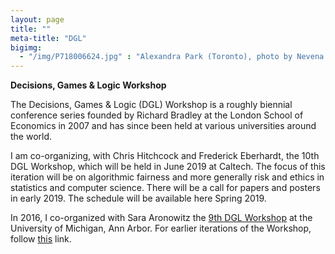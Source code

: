 ```yaml
---
layout: page 
title: ""
meta-title: "DGL"
bigimg:
  - "/img/P718006624.jpg" : "Alexandra Park (Toronto), photo by Nevena Novakovic (2017)"
---
```

**Decisions, Games & Logic Workshop**

The Decisions, Games & Logic (DGL) Workshop is a roughly biennial conference series founded by Richard Bradley at the London School of Economics in 2007 and has since been held at various universities around the world. 

I am co-organizing, with Chris Hitchcock and Frederick Eberhardt, the 10th DGL Workshop, which will be held in June 2019 at Caltech. The focus of this iteration will be on algorithmic fairness and more generally risk and ethics in statistics and computer science. There will be a call for papers and posters in early 2019. The schedule will be available here Spring 2019.

In 2016, I co-organized with Sara Aronowitz the [9th DGL Workshop](http://www-personal.umich.edu/~skaron/dgl/) at the University of Michigan, Ann Arbor. For earlier iterations of the Workshop, follow [this](http://personal.lse.ac.uk/marcoci/dgl2015/) link. 
